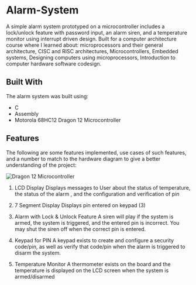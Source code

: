 # Alarm-System
A simple alarm system prototyped on a microcontroller includes a lock/unlock feature with password input, an alarm siren, and a temperature monitor using interrupt driven design. Built for a computer architecture course where I learned about: microprocessors and their general architecture, CISC and RISC architectures, Microcontrollers, Embedded systems, Designing computers using microprocessors, Introduction to computer hardware software codesign.

## Built With
The alarm system was built using:
* C
* Assembly
* Motorola 68HC12 Dragon 12 Microcontroller

## Features
The following are some features implemented, use cases of such features, and a number to match to the hardware diagram to give a better understanding of the project:

![Dragon 12 Microcontroller](https://github.com/mmorg031/Alarm-System/blob/master/68HC12%20Dragon%2012%20Microcontroller.png)

1. LCD Display
Displays messages to User about the status of temperature, the status of the alarm , and the configuration and verification of pin

2. 7 Segment Display
Displays pin entered on keypad (3) 

3. Alarm with Lock & Unlock Feature
A siren will play if the system is armed, the system is triggered, and the entered pin is incorrect. You may shut the siren off when the correct pin is entered.

4. Keypad for PIN
A keypad exists to create and configure a security code/pin, as well as verify that code/pin when the alarm is triggered to disarm the system.

5. Temperature Monitor
A thermometer exists on the board and the temperature is displayed on the LCD screen when the system is armed/disarmed

